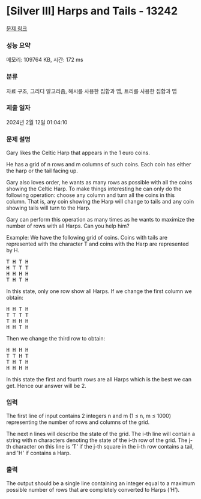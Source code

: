 # [Silver III] Harps and Tails - 13242 

[문제 링크](https://www.acmicpc.net/problem/13242) 

### 성능 요약

메모리: 109764 KB, 시간: 172 ms

### 분류

자료 구조, 그리디 알고리즘, 해시를 사용한 집합과 맵, 트리를 사용한 집합과 맵

### 제출 일자

2024년 2월 12일 01:04:10

### 문제 설명

<p>Gary likes the Celtic Harp that appears in the 1 euro coins.</p>

<p>He has a grid of n rows and m columns of such coins. Each coin has either the harp or the tail facing up.</p>

<p>Gary also loves order, he wants as many rows as possible with all the coins showing the Celtic Harp. To make things interesting he can only do the following operation: choose any column and turn all the coins in this column. That is, any coin showing the Harp will change to tails and any coin showing tails will turn to the Harp.</p>

<p>Gary can perform this operation as many times as he wants to maximize the number of rows with all Harps. Can you help him?</p>

<p>Example: We have the following grid of coins. Coins with tails are represented with the character T and coins with the Harp are represented by H.</p>

<pre>T H T H
H T T T
H H H H
T H T H</pre>

<p>In this state, only one row show all Harps. If we change the first column we obtain:</p>

<pre>H H T H
T T T T
T H H H
H H T H</pre>

<p>Then we change the third row to obtain:</p>

<pre>H H H H
T T H T
T H T H
H H H H
</pre>

<p>In this state the first and fourth rows are all Harps which is the best we can get. Hence our answer will be 2.</p>

### 입력 

 <p>The first line of input contains 2 integers n and m (1 ≤ n, m ≤ 1000) representing the number of rows and columns of the grid. </p>

<p>The next n lines will describe the state of the grid. The i-th line will contain a string with n characters denoting the state of the i-th row of the grid. The j-th character on this line is 'T' if the j-th square in the i-th row contains a tail, and 'H' if contains a Harp.</p>

### 출력 

 <p>The output should be a single line containing an integer equal to a maximum possible number of rows that are completely converted to Harps (‘H’).</p>

